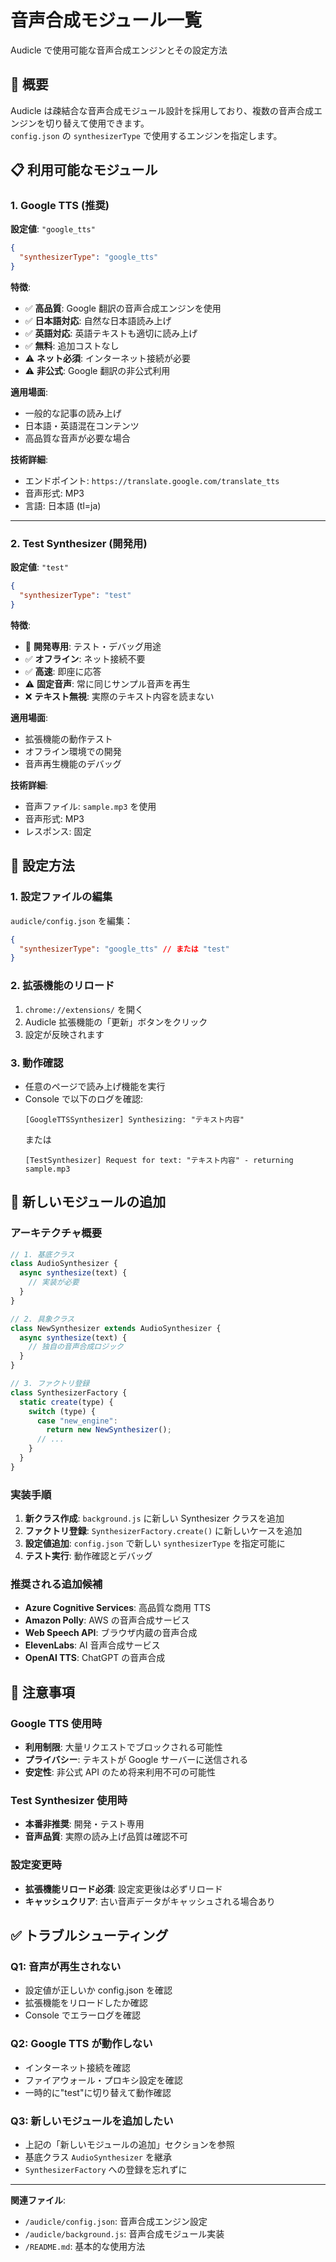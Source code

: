 # 音声合成モジュール一覧

Audicle で使用可能な音声合成エンジンとその設定方法

## 🎯 概要

Audicle は疎結合な音声合成モジュール設計を採用しており、複数の音声合成エンジンを切り替えて使用できます。  
`config.json` の `synthesizerType` で使用するエンジンを指定します。

## 📋 利用可能なモジュール

### 1. Google TTS (推奨)

**設定値**: `"google_tts"`

```json
{
  "synthesizerType": "google_tts"
}
```

**特徴**:

- ✅ **高品質**: Google 翻訳の音声合成エンジンを使用
- ✅ **日本語対応**: 自然な日本語読み上げ
- ✅ **英語対応**: 英語テキストも適切に読み上げ
- ✅ **無料**: 追加コストなし
- ⚠️ **ネット必須**: インターネット接続が必要
- ⚠️ **非公式**: Google 翻訳の非公式利用

**適用場面**:

- 一般的な記事の読み上げ
- 日本語・英語混在コンテンツ
- 高品質な音声が必要な場合

**技術詳細**:

- エンドポイント: `https://translate.google.com/translate_tts`
- 音声形式: MP3
- 言語: 日本語 (tl=ja)

---

### 2. Test Synthesizer (開発用)

**設定値**: `"test"`

```json
{
  "synthesizerType": "test"
}
```

**特徴**:

- 🔧 **開発専用**: テスト・デバッグ用途
- ✅ **オフライン**: ネット接続不要
- ✅ **高速**: 即座に応答
- ⚠️ **固定音声**: 常に同じサンプル音声を再生
- ❌ **テキスト無視**: 実際のテキスト内容を読まない

**適用場面**:

- 拡張機能の動作テスト
- オフライン環境での開発
- 音声再生機能のデバッグ

**技術詳細**:

- 音声ファイル: `sample.mp3` を使用
- 音声形式: MP3
- レスポンス: 固定

## 🔧 設定方法

### 1. 設定ファイルの編集

`audicle/config.json` を編集：

```json
{
  "synthesizerType": "google_tts" // または "test"
}
```

### 2. 拡張機能のリロード

1. `chrome://extensions/` を開く
2. Audicle 拡張機能の「更新」ボタンをクリック
3. 設定が反映されます

### 3. 動作確認

- 任意のページで読み上げ機能を実行
- Console で以下のログを確認:
  ```
  [GoogleTTSSynthesizer] Synthesizing: "テキスト内容"
  ```
  または
  ```
  [TestSynthesizer] Request for text: "テキスト内容" - returning sample.mp3
  ```

## 🚀 新しいモジュールの追加

### アーキテクチャ概要

```javascript
// 1. 基底クラス
class AudioSynthesizer {
  async synthesize(text) {
    // 実装が必要
  }
}

// 2. 具象クラス
class NewSynthesizer extends AudioSynthesizer {
  async synthesize(text) {
    // 独自の音声合成ロジック
  }
}

// 3. ファクトリ登録
class SynthesizerFactory {
  static create(type) {
    switch (type) {
      case "new_engine":
        return new NewSynthesizer();
      // ...
    }
  }
}
```

### 実装手順

1. **新クラス作成**: `background.js` に新しい Synthesizer クラスを追加
2. **ファクトリ登録**: `SynthesizerFactory.create()` に新しいケースを追加
3. **設定値追加**: `config.json` で新しい `synthesizerType` を指定可能に
4. **テスト実行**: 動作確認とデバッグ

### 推奨される追加候補

- **Azure Cognitive Services**: 高品質な商用 TTS
- **Amazon Polly**: AWS の音声合成サービス
- **Web Speech API**: ブラウザ内蔵の音声合成
- **ElevenLabs**: AI 音声合成サービス
- **OpenAI TTS**: ChatGPT の音声合成

## 🚨 注意事項

### Google TTS 使用時

- **利用制限**: 大量リクエストでブロックされる可能性
- **プライバシー**: テキストが Google サーバーに送信される
- **安定性**: 非公式 API のため将来利用不可の可能性

### Test Synthesizer 使用時

- **本番非推奨**: 開発・テスト専用
- **音声品質**: 実際の読み上げ品質は確認不可

### 設定変更時

- **拡張機能リロード必須**: 設定変更後は必ずリロード
- **キャッシュクリア**: 古い音声データがキャッシュされる場合あり

## ✅ トラブルシューティング

### Q1: 音声が再生されない

- 設定値が正しいか config.json を確認
- 拡張機能をリロードしたか確認
- Console でエラーログを確認

### Q2: Google TTS が動作しない

- インターネット接続を確認
- ファイアウォール・プロキシ設定を確認
- 一時的に"test"に切り替えて動作確認

### Q3: 新しいモジュールを追加したい

- 上記の「新しいモジュールの追加」セクションを参照
- 基底クラス `AudioSynthesizer` を継承
- `SynthesizerFactory` への登録を忘れずに

---

**関連ファイル**:

- `/audicle/config.json`: 音声合成エンジン設定
- `/audicle/background.js`: 音声合成モジュール実装
- `/README.md`: 基本的な使用方法
